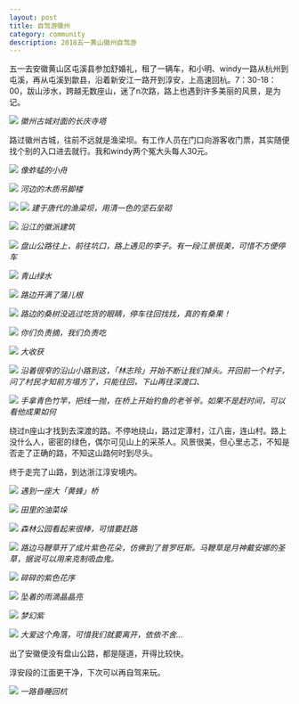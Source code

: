 ```yaml
---
layout: post
title: 自驾游徽州
category: community
description: 2018五一黄山徽州自驾游
---
```


五一去安徽黄山区屯溪县参加舒婚礼，租了一辆车，和小明、windy一路从杭州到屯溪，再从屯溪到歙县，沿着新安江一路开到淳安，上高速回杭。7：30-18：00，跋山涉水，跨越无数座山，迷了n次路，路上也遇到许多美丽的风景，是为记。

![](http://p319p95sa.bkt.clouddn.com/IMG_2880.JPG)
*徽州古城对面的长庆寺塔*

路过徽州古城，往前不远就是渔梁坝。有工作人员在门口向游客收门票，其实随便找个别的入口进去就行。我和windy两个冤大头每人30元。

![](http://p319p95sa.bkt.clouddn.com/IMG_2882.JPG)
*像蚱蜢的小舟*

![](http://p319p95sa.bkt.clouddn.com/IMG_2886.JPG)
*河边的木质吊脚楼*

![](http://p319p95sa.bkt.clouddn.com/IMG_2888.JPG)
![](http://p319p95sa.bkt.clouddn.com/IMG_2885.JPG)
*建于唐代的渔梁坝，用清一色的坚石垒砌*

![](http://p319p95sa.bkt.clouddn.com/IMG_2892.JPG)
*沿江的徽派建筑*

![](http://p319p95sa.bkt.clouddn.com/IMG_2893.JPG)
*盘山公路往上，前往坑口，路上遇见的李子。有一段江景很美，可惜不方便停车*

![](http://p319p95sa.bkt.clouddn.com/IMG_2895.JPG)
*青山绿水*

![](http://p319p95sa.bkt.clouddn.com/IMG_2896.JPG)
*路边开满了蒲儿根*

![](http://p319p95sa.bkt.clouddn.com/IMG_2897.JPG)
*路边的桑树没逃过吃货的眼睛，停车往回找找，真的有桑果！*

![](http://p319p95sa.bkt.clouddn.com/IMG_2899.JPG)
*你们负责摘，我们负责吃*

![](http://p319p95sa.bkt.clouddn.com/IMG_2901.JPG)
*大收获*

![](http://p319p95sa.bkt.clouddn.com/IMG_2903.JPG)
*沿着很窄的沿山小路到这，「林志玲」开始不断让我们掉头。开回前一个村子，问了村民才知前方塌方了，只能往回，下山再往深渡口、*

![](http://p319p95sa.bkt.clouddn.com/IMG_2904.JPG)
*手拿青色竹竿，把线一抛，在桥上开始钓鱼的老爷爷。如果不是赶时间，可以看他成果如何*

绕过n座山才找到去深渡的路。不停地绕山，路过定潭村，江八亩，连山村。路上没什么人，密密的绿色，偶尔可见山上的采茶人。风景很美，但心里忐忑，不知是否走了正确的路，不知这山路何时到尽头。

终于走完了山路，到达浙江淳安境内。

![](http://p319p95sa.bkt.clouddn.com/IMG_2908.JPG)
*遇到一座大「黄蜂」桥*

![](http://p319p95sa.bkt.clouddn.com/IMG_2909.JPG)
*田里的油菜垛*

![](http://p319p95sa.bkt.clouddn.com/IMG_2910.JPG)
*森林公园看起来很棒，可惜要赶路*

![](http://p319p95sa.bkt.clouddn.com/IMG_2911.JPG)
*路边马鞭草开了成片紫色花朵，仿佛到了普罗旺斯。马鞭草是月神戴安娜的圣草，据说可以用来克制吸血鬼。*

![](http://p319p95sa.bkt.clouddn.com/IMG_2918.JPG)
*碎碎的紫色花序*

![](http://p319p95sa.bkt.clouddn.com/IMG_2914.JPG)
*坠着的雨滴晶晶亮*

![](http://p319p95sa.bkt.clouddn.com/IMG_2915.JPG)
*梦幻紫*

![](http://p319p95sa.bkt.clouddn.com/IMG_2920.JPG)
*大爱这个角落，可惜我们就要离开，依依不舍...*

出了安徽便没有盘山公路，都是隧道，开得比较快。

淳安段的江面更干净，下次可以再自驾来玩。

![](http://p319p95sa.bkt.clouddn.com/1372412672.jpg)
*一路昏睡回杭*
